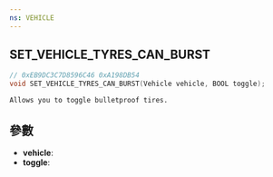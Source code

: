```yaml
---
ns: VEHICLE
---
```

## SET_VEHICLE_TYRES_CAN_BURST

```c
// 0xEB9DC3C7D8596C46 0xA198DB54
void SET_VEHICLE_TYRES_CAN_BURST(Vehicle vehicle, BOOL toggle);
```

```
Allows you to toggle bulletproof tires.  
```

## 參數
* **vehicle**: 
* **toggle**: 

